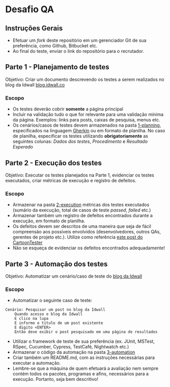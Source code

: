 # Desafio QA
## Instruções Gerais
* Efetuar um _fork_ deste repositório em um gerenciador Git de sua preferência, como Github, Bitbucket etc.
* Ao final do teste, enviar o link do repositório para o recrutador.
## Parte 1 - Planejamento de testes
Objetivo: Criar um documento descrevendo os testes a serem realizados no blog da Idwall [blog.idwall.co](https://blog.idwall.co/)
### Escopo
* Os testes deverão cobrir **somente** a página principal
* Incluir na validação tudo o que for relevante para uma validação mínima da página. Exemplos: links para posts, caixas de pesquisa, menus etc.
* Os cenários/casos de testes devem armazenados na pasta [1-planning](), especificados na linguagem [Gherkin](https://cucumber.io/docs/gherkin/reference/) ou em formato de planilha. No caso de planilha, especificar os testes utilizando **obrigatoriamente** as seguintes colunas: _Dados dos testes_, _Procedimento_ e _Resultado Esperado_
## Parte 2 - Execução dos testes
Objetivo: Executar os testes planejados na Parte 1, evidenciar os testes executados, criar métricas de execução e registro de defeitos.
### Escopo
* Armazenar na pasta [2-execution]() métricas dos testes executados (sumário da execução, total de casos de teste _passed_, _failed_ etc.)
* Armazenar também um registro de defeitos encontrados durante a execução, em formato de planilha.
* Os defeitos devem ser descritos de uma maneira que seja de fácil compreensão aos possíveis envolvidos (desenvolvedores, outros QAs, gerentes de projeto etc.). Utilize como referência [este post do CartoonTester](https://cartoontester.blogspot.com/2012/02/art-of-bug-reporting.html) 
* Não se esqueça de evidenciar os defeitos encontrados adequadamente!
## Parte 3 - Automação dos testes
Objetivo: Automatizar um cenário/caso de teste do [blog da Idwall](https://blog.idwall.co/)
### Escopo
* Automatizar o seguinte caso de teste:
```
Cenário: Pesquisar um post no blog da Idwall
    Quando acesso o blog da Idwall
    E clico na lupa
    E informo o título de um post existente
    E digito <ENTER>
    Então deve exibir o post pesquisado em uma página de resultados
```
* Utilizar o framework de teste de sua preferência (ex. JUnit, MSTest, RSpec, Cucumber, Cypress, TestCafé, Nightwatch etc.)
* Armazenar o código da automação na pasta [3-automation]()
* Criar também um README.md, com as instruções necessárias para executar a automação.
* Lembre-se que a máquina de quem efetuará a avaliação nem sempre contém todos os pacotes, programas e afins, necessários para a execução. Portanto, seja bem descritivo! 
